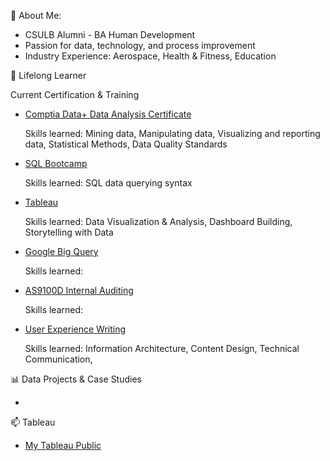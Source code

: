 👋 About Me: 

- CSULB Alumni - BA Human Development 
- Passion for data, technology, and process improvement 
- Industry Experience: Aerospace, Health & Fitness, Education 


🌱 Lifelong Learner

Current Certification & Training 

- [Comptia Data+ Data Analysis Certificate](https://www.credly.com/badges/a6105239-05de-4fa3-826e-00d75cfbe947?source=linked_in_profile)
  
  Skills learned: Mining data, Manipulating data, Visualizing and reporting data, Statistical Methods, Data Quality Standards

- [SQL Bootcamp](https://www.udemy.com/certificate/UC-251aa808-bac6-4bb0-8a7d-4894f72f319b/)
  
  Skills learned: SQL data querying syntax

- [Tableau]() 
  
  Skills learned: Data Visualization & Analysis, Dashboard Building, Storytelling with Data

- [Google Big Query](https://www.coursera.org/account/accomplishments/certificate/RQDNAVCK88KB)
  
  Skills learned:

- [AS9100D Internal Auditing](https://drive.google.com/file/d/1UUPg2Vh5LjG8hEGD0abN7ooJEw1tRkSI/view)

  Skills learned:

- [User Experience Writing](https://drive.google.com/file/d/1CnD-kg_xEWKFSDryrhF_Xv4AKhOgUU7D/view)
  
  Skills learned: Information Architecture, Content Design, Technical Communication, 

📊 Data Projects & Case Studies 

- 

📫 Tableau 

- [My Tableau Public](https://public.tableau.com/app/profile/david.pham5201)


